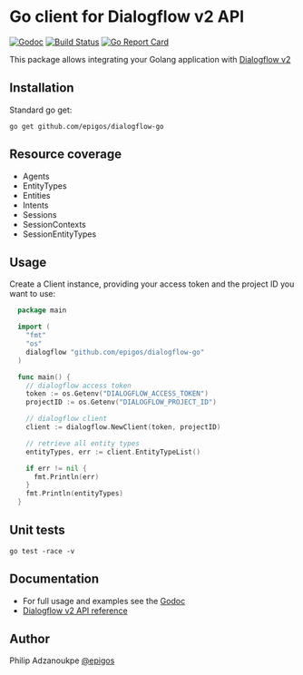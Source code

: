 # Go client for Dialogflow v2 API

[![Godoc](http://godoc.org/github.com/epigos/dialogflow-go?status.svg)](http://godoc.org/github.com/epigos/dialogflow-go)
[![Build Status](https://travis-ci.org/epigos/dialogflow-go.svg?branch=master)](https://travis-ci.org/epigos/dialogflow-go)
[![Go Report Card](https://goreportcard.com/badge/github.com/epigos/dialogflow-go)](https://goreportcard.com/report/github.com/epigos/dialogflow-go)

This package allows integrating your Golang application with [Dialogflow v2](https://dialogflow.com/docs/)

## Installation

Standard go get:

    go get github.com/epigos/dialogflow-go

## Resource coverage

- Agents
- EntityTypes
- Entities
- Intents
- Sessions
- SessionContexts
- SessionEntityTypes

## Usage

Create a Client instance, providing your access token and the project ID you want to use:

```go
  package main

  import (
    "fmt"
    "os"
    dialogflow "github.com/epigos/dialogflow-go"
  )

  func main() {
    // dialogflow access token
    token := os.Getenv("DIALOGFLOW_ACCESS_TOKEN")
    projectID := os.Getenv("DIALOGFLOW_PROJECT_ID")

    // dialogflow client
    client := dialogflow.NewClient(token, projectID)

    // retrieve all entity types
    entityTypes, err := client.EntityTypeList()

    if err != nil {
      fmt.Println(err)
    }
    fmt.Println(entityTypes)
  }
```

## Unit tests

    go test -race -v

## Documentation

- For full usage and examples see the [Godoc](http://godoc.org/github.com/epigos/dialogflow-go)
- [Dialogflow v2 API reference](https://cloud.google.com/dialogflow-enterprise/docs/reference/rest/v2-overview)

## Author

Philip Adzanoukpe [@epigos](https://twitter.com/@epigos)